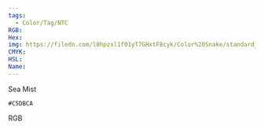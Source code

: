 ```yaml
---
tags:
  - Color/Tag/NTC
RGB:
Hex:
img: https://filedn.com/l0hpzxl1f01yT7GHxtF8cyk/Color%20Snake/standard_csv_to_svg/C5DBCA.svg
CMYK:
HSL:
Name:
---
```

Sea Mist
```palette
#C5DBCA
```
RGB
